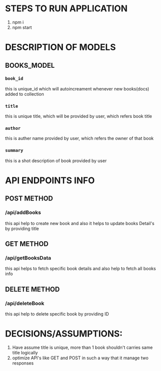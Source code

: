 # STEPS TO RUN APPLICATION

1. npm i
2. npm start


# DESCRIPTION OF MODELS

## BOOKS_MODEL

### `book_id`

this is unique_id which will autoincreament whenever new books(docs) added to collection

### `title`

this is unique title, which will be provided by user, which refers book title

### `author`

this is auther name provided by user, which refers the owner of that book

### `summary`

this is a shot description of book provided by user


# API ENDPOINTS INFO


## POST METHOD

### /api/addBooks 
this api help to create new book and also it helps to update books Detail's by providing title

## GET METHOD

### /api/getBooksData
this api helps to fetch specific book details and also help to fetch all books info

## DELETE METHOD

### /api/deleteBook
this api help to delete specific book by providing ID



# DECISIONS/ASSUMPTIONS:

1. Have assume title is unique, more than 1 book shouldn't carries same title logically
2. optimize API's like GET and POST in such a way that it manage two responses


